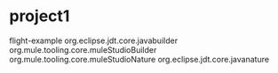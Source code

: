 # project1
<?xml version="1.0" encoding="UTF-8"?>
<projectDescription>
	<name>flight-example</name>
	<comment></comment>
	<projects>
	</projects>
	<buildSpec>
		<buildCommand>
			<name>org.eclipse.jdt.core.javabuilder</name>
			<arguments>
			</arguments>
		</buildCommand>
		<buildCommand>
			<name>org.mule.tooling.core.muleStudioBuilder</name>
			<arguments>
			</arguments>
		</buildCommand>
	</buildSpec>
	<natures>
		<nature>org.mule.tooling.core.muleStudioNature</nature>
		<nature>org.eclipse.jdt.core.javanature</nature>
	</natures>
</projectDescription>
